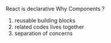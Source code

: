 React is declarative
Why Components ?

1. reusable building blocks
2. related codes lives together
3. separation of concerns
